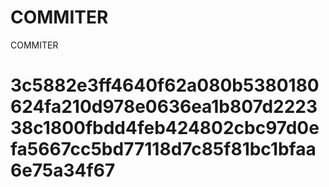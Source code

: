 # COMMITER
COMMITER






# 3c5882e3ff4640f62a080b5380180624fa210d978e0636ea1b807d222338c1800fbdd4feb424802cbc97d0efa5667cc5bd77118d7c85f81bc1bfaa6e75a34f67
